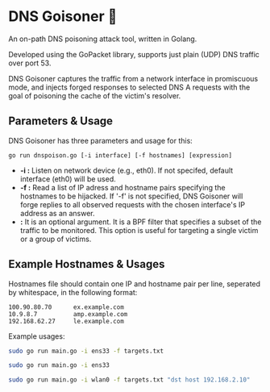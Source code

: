 
# DNS Goisoner :vomiting_face:

An on-path DNS poisoning attack tool, written in Golang. 

Developed using the GoPacket library, supports just plain (UDP) DNS
traffic over port 53.

DNS Goisoner captures the traffic from a network interface in promiscuous mode, and injects forged
responses to selected DNS A requests with the goal of poisoning the cache of
the victim's resolver.
## Parameters & Usage

DNS Goisoner has three parameters and usage for this:
```
go run dnspoison.go [-i interface] [-f hostnames] [expression]
```

- **-i :** Listen on network device <interface> (e.g., eth0). If not specifed, default interface (eth0) will be used.
- **-f :** Read a list of IP adress and hostname pairs specifying the hostnames to be hijacked. If '-f' is not specified, DNS Goisoner will forge replies to all observed requests with the chosen interface's IP address as an answer.
- **<expression> :** It is an optional argument. It is a BPF filter that specifies a subset of the traffic to be monitored. This option is useful for targeting a single victim or a group of victims.


## Example Hostnames & Usages

Hostnames file should contain one IP and hostname pair per line, seperated by whitespace, in the following format:
```
100.90.80.70      ex.example.com
10.9.8.7          amp.example.com
192.168.62.27     le.example.com
```

Example usages:

```bash
sudo go run main.go -i ens33 -f targets.txt

sudo go run main.go -i ens33

sudo go run main.go -i wlan0 -f targets.txt "dst host 192.168.2.10"
```